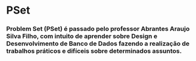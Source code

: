 #  PSet

### Problem Set (PSet) é passado pelo professor Abrantes Araujo Silva Filho, com intuito de aprender sobre Design e Desenvolvimento de Banco de Dados fazendo a realização de trabalhos práticos e difíceis sobre determinados assuntos.
